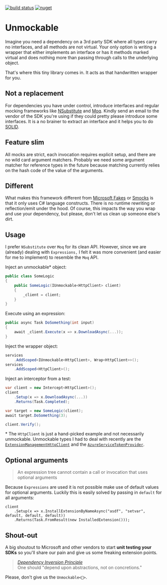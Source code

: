 [![build status](https://ci.appveyor.com/api/projects/status/layshtg2fh5fu5fu/branch/master?svg=true)](https://ci.appveyor.com/project/riezebosch/unmockable/branch/master)
[![nuget](https://img.shields.io/nuget/v/Unmockable.svg)](https://www.nuget.org/packages/Unmockable/)

# Unmockable

Imagine you need a dependency on a 3rd party SDK where all types carry no interfaces, and all methods are not virtual.
Your only option is writing a wrapper that either implements an interface or has it methods marked virtual and does nothing 
more than passing through calls to the underlying object.

That's where this tiny library comes in. It acts as that handwritten wrapper for you.  

## Not a replacement 

For dependencies you have under control, introduce interfaces and regular mocking frameworks like [NSubstitute](https://nsubstitute.github.io/) and [Moq](https://github.com/moq/moq). 
Kindly send an email to the vendor of the SDK you're using if they could pretty please introduce some interfaces. It is a no brainer
to extract an interface and it helps you to do [SOLID](https://en.wikipedia.org/wiki/SOLID).


## Feature slim

All mocks are strict, each invocation requires explicit setup, and there are no wild card argument matchers.
Probably we need some argument matcher for reference types in the future because matching currently relies on
the hash code of the value of the arguments.

## Different

What makes this framework different from [Microsoft Fakes](https://docs.microsoft.com/en-us/visualstudio/test/isolating-code-under-test-with-microsoft-fakes) or [Smocks](https://www.nuget.org/packages/Smocks/) is
that it only uses C# language constructs. There is no runtime rewriting or reflection/emit under the hood. Of course, this impacts the way you wrap and use
your dependency, but please, don't let us clean up someone else's dirt.

## Usage

I prefer `NSubstitute` over `Moq` for its clean API. However, since we are (already) dealing
with `Expressions,` I felt it was more convenient (and easier for me to implement) to resemble the `Moq` API.  

Inject an unmockable* object:

```cs
public class SomeLogic
{
    public SomeLogic(IUnmockable<HttpClient> client)
    {
        _client = client;
    }
}
```

Execute using an expression:

```cs
public async Task DoSomething(int input)
{
    await _client.Execute(x => x.DownloadAsync(...));
}
```

Inject the wrapper object:

```cs
services
    .AddScoped<IUnmockable<HttpClient>, Wrap<HttpClient>>();
services
    .AddScoped<HttpClient>();
```

Inject an interceptor from a test:

```cs
var client = new Intercept<HttpClient>();
client
    .Setup(x => x.DownloadAsync(...))
    .Returns(Task.Completed);

var target = new SomeLogic(client);
await target.DoSomething(3);

client.Verify();
```

\* The `HttpClient` is just a hand-picked example and not necessarily unmockable. 
Unmockable types I had to deal with recently are the [`ExtensionManagementHttpClient`](https://docs.microsoft.com/en-us/dotnet/api/microsoft.visualstudio.services.extensionmanagement.webapi.extensionmanagementhttpclient) 
and the [`AzureServiceTokenProvider`](https://github.com/Azure/azure-sdk-for-net/blob/master/src/SdkCommon/AppAuthentication/Azure.Services.AppAuthentication/AzureServiceTokenProvider.cs).

## Optional arguments

> An expression tree cannot contain a call or invocation that uses optional arguments

Because `Expressions` are used it is not possible make use of default values for optional arguments. 
Luckily this is easily solved by passing in `default` for all arguments:

```
client
    .Setup(x => x.InstallExtensionByNameAsync("asdf", "setvar", default, default, default))
    .Returns(Task.FromResult(new InstalledExtension()));
``` 

## Shout-out

A big shoutout to Microsoft and other vendors to start **unit testing your SDKs** so you'll share our pain and give us some freaking extension points.

> [*Dependency Inversion Principle*](http://butunclebob.com/ArticleS.UncleBob.PrinciplesOfOod)  
  One should "depend upon abstractions, not on concretions."

Please, don't give us the `Unmockable<🖕>`.